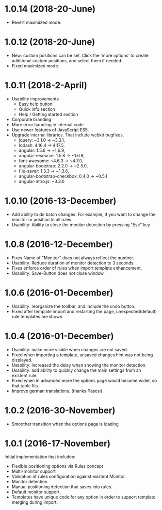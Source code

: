 <a name="1.0.14"></a>
# 1.0.14 (2018-20-June)

* Revert maximized mode.

<a name="1.0.12"></a>
# 1.0.12 (2018-20-June)

* New: custom positions can be set. Click the 'more options' to create additional custom positions, and select them if needed.
* Fixed maximized mode.

<a name="1.0.11"></a>
# 1.0.11 (2018-2-April)

* Usability improvements
  * Easy help button
  * Quick info section
  * Help / Getting started section
* Corporate branding
* More error handling in internal code.
* Use newer features of JavaScript ES5.
* Upgrade internal libraries. That include webkit bugfixes. 
  * jquery: ~3.1.0 -> ~3.3.1,
  * lodash: 4.16.4 -> 4.17.5,
  * angular: 1.5.8 -> ~1.6.9,
  * angular-resource: 1.5.8 -> ~1.6.9,
  * font-awesome: ~4.6.3 -> ~4.7.0,
  * angular-bootstrap: 2.2.0 -> ~2.5.0,
  * file-saver: 1.3.3 -> ~1.3.8,
  * angular-bootstrap-checkbox: 0.4.0 -> ~0.5.1
  * angular-intro.js: ~3.3.0
 

<a name="1.0.10"></a>
# 1.0.10 (2016-13-December)

* Add ability to do batch changes. For example, if you want to change the monitor or position to all rules.
* Usability: Ability to close the monitor detection by pressing "Esc" key

<a name="1.0.8"></a>
# 1.0.8 (2016-12-December)

* Fixes Name of "Monitor" does not always reflect the number.
* Usability: Reduce duration of monitor detection to 3 seconds.
* Fixes enforce order of rules when import template enhancement.
* Usability: Save-Button does not close window.

<a name="1.0.6"></a>
# 1.0.6 (2016-01-December)

* Usability: reorganize the toolbar, and include the undo button.
* Fixed after template import and restarting the page, unexpected(default) rule templates are shown.

<a name="1.0.4"></a>
# 1.0.4 (2016-01-December)

* Usability: make more visible when changes are not saved.
* Fixed when importing a template, unsaved changes hint was not being displayed.
* Usability: Increased the delay when showing the monitor detection.
* Usability: add ability to quickly change the main settings from an existent rule.
* Fixed when in advanced more the options page would become wider, so that table fits.
* Improve german translations. (thanks Pascal)

# 1.0.2 (2016-30-November)

* Smoother transition when the options page is loading

<a name="1.0.1"></a>

# 1.0.1 (2016-17-November)

Initial implementation that includes:
* Flexible positioning options via Rules concept
* Multi-monitor support
* Validation of rules configuration against existent Monitor.
* Monitor detection
* Manual positioning detection that saves into rules.
* Default monitor support.
* Templates have unique code for any option in order to support template merging during import.
